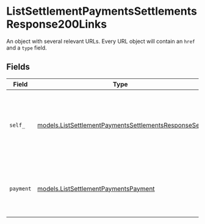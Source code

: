 # ListSettlementPaymentsSettlementsResponse200Links

An object with several relevant URLs. Every URL object will contain an `href` and a `type` field.


## Fields

| Field                                                                                                              | Type                                                                                                               | Required                                                                                                           | Description                                                                                                        |
| ------------------------------------------------------------------------------------------------------------------ | ------------------------------------------------------------------------------------------------------------------ | ------------------------------------------------------------------------------------------------------------------ | ------------------------------------------------------------------------------------------------------------------ |
| `self_`                                                                                                            | [models.ListSettlementPaymentsSettlementsResponseSelf](../models/listsettlementpaymentssettlementsresponseself.md) | :heavy_check_mark:                                                                                                 | In v2 endpoints, URLs are commonly represented as objects with an `href` and `type` field.                         |
| `payment`                                                                                                          | [models.ListSettlementPaymentsPayment](../models/listsettlementpaymentspayment.md)                                 | :heavy_check_mark:                                                                                                 | The API resource URL of the [payment](get-payment) that belong to this route.                                      |